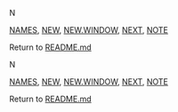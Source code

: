 N

[NAMES](#names), [NEW](#new), [NEW.WINDOW](#new.window), [NEXT](#next),
[NOTE](#note)


Return to [README.md](README.md)

N

[NAMES](#names), [NEW](#new), [NEW.WINDOW](#new.window), [NEXT](#next),
[NOTE](#note)


Return to [README.md](README.md)

